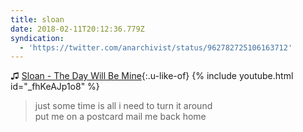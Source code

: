 ```yaml
---
title: sloan
date: 2018-02-11T20:12:36.779Z
syndication:
  - 'https://twitter.com/anarchivist/status/962782725106163712'
---
```

♫ [Sloan - The Day Will Be Mine](https://www.youtube.com/watch?v=_fhKeAJp1o8){:.u-like-of}
{% include youtube.html id="_fhKeAJp1o8" %}

> just some time is all i need to turn it around <br/> put me on a postcard mail me back home 
